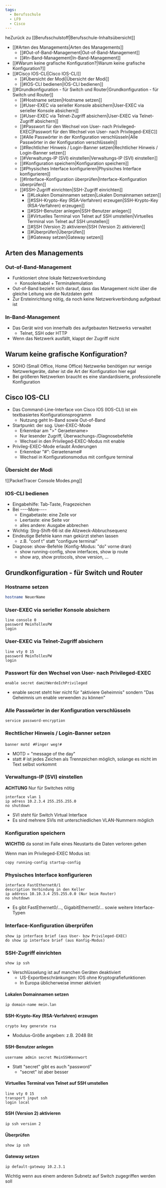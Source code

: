 ```yaml
---
tags:
  - Berufsschule
  - LF9
  - Cisco
---
```

heZurück zu [[Berufsschulstoff|Berufsschule-Inhaltsübersicht]]

- [[#Arten des Managements|Arten des Managements]]
	- [[#Out-of-Band-Management|Out-of-Band-Management]]
	- [[#In-Band-Management|In-Band-Management]]
- [[#Warum keine grafische Konfiguration?|Warum keine grafische Konfiguration?]]
- [[#Cisco IOS-CLI|Cisco IOS-CLI]]
	- [[#Übersicht der Modi|Übersicht der Modi]]
	- [[#IOS-CLI bedienen|IOS-CLI bedienen]]
- [[#Grundkonfiguration - für Switch und Router|Grundkonfiguration - für Switch und Router]]
	- [[#Hostname setzen|Hostname setzen]]
	- [[#User-EXEC via serieller Konsole absichern|User-EXEC via serieller Konsole absichern]]
	- [[#User-EXEC via Telnet-Zugriff absichern|User-EXEC via Telnet-Zugriff absichern]]
	- [[#Passwort für den Wechsel von User- nach Privileged-EXEC|Passwort für den Wechsel von User- nach Privileged-EXEC]]
	- [[#Alle Passwörter in der Konfiguration verschlüsseln|Alle Passwörter in der Konfiguration verschlüsseln]]
	- [[#Rechtlicher Hinweis / Login-Banner setzen|Rechtlicher Hinweis / Login-Banner setzen]]
	- [[#Verwaltungs-IP (SVI) einstellen|Verwaltungs-IP (SVI) einstellen]]
	- [[#Konfiguration speichern|Konfiguration speichern]]
	- [[#Physisches Interface konfigurieren|Physisches Interface konfigurieren]]
	- [[#Interface-Konfiguration überprüfen|Interface-Konfiguration überprüfen]]
	- [[#SSH-Zugriff einrichten|SSH-Zugriff einrichten]]
		- [[#Lokalen Domainnamen setzen|Lokalen Domainnamen setzen]]
		- [[#SSH-Krypto-Key (RSA-Verfahren) erzeugen|SSH-Krypto-Key (RSA-Verfahren) erzeugen]]
		- [[#SSH-Benutzer anlegen|SSH-Benutzer anlegen]]
		- [[#Virtuelles Terminal von Telnet auf SSH umstellen|Virtuelles Terminal von Telnet auf SSH umstellen]]
		- [[#SSH (Version 2) aktivieren|SSH (Version 2) aktivieren]]
		- [[#Überprüfen|Überprüfen]]
		- [[#Gateway setzen|Gateway setzen]]

## Arten des Managements

### Out-of-Band-Management

- Funktioniert ohne lokale Netzwerkverbindung
	- Konsolenkabel + Terminalemulation
- Out-of-Band bezieht sich darauf, dass das Management nicht über die gleiche Leitung wie die Nutzdaten geht
- Zur Ersteinrichtung nötig, da noch keine Netzwerkverbindung aufgebaut ist

### In-Band-Management

- Das Gerät wird von innerhalb des aufgebauten Netzwerks verwaltet
	- Telnet, SSH oder HTTP
- Wenn das Netzwerk ausfällt, klappt der Zugriff nicht

## Warum keine grafische Konfiguration?

- SOHO (Small Office, Home Office) Netzwerke benötigen nur wenige Netzwerkgeräte, daher ist die Art der Konfiguration hier egal
- Bei größeren Netzwerken braucht es eine standardisierte, professionelle Konfiguration

## Cisco IOS-CLI

- Das Command-Line-Interface von Cisco IOS (IOS-CLI) ist ein textbasiertes Konfigurationsprogramm
	- Nutzung geht In-Band sowie Out-of-Band
- Startpunkt: der sog. User-EXEC-Mode
	- Erkennbar am ">" Geraetename>
	- Nur lesender Zugriff, Überwachungs-/Diagnosebefehle
	- Wechsel in den Privileged-EXEC-Modus mit enable
- Privileg-EXEC-Mode erlaubt Änderungen
	- Erkennbar "#": Geraetename#
	- Wechsel in Konfigurationsmodus mit configure terminal

### Übersicht der Modi

![[PacketTracer Console Modes.png]]

### IOS-CLI bedienen

- Eingabehilfe: Tab-Taste, Fragezeichen
- Bei ----More---- 
	- Eingabetaste: eine Zeile vor
	- Leertaste: eine Seite vor
	- alles andere: Ausgabe abbrechen
- Wichtig: Strg-Shift-66 ist die Allzweck-Abbruchsequenz
- Eindeutige Befehle kann man gekürzt stehen lassen
	- z.B. "conf t" statt "configure terminal"
- Diagnose: show-Befehle (Konfig-Modus: "do" vorne dran)
	- show running-config, show interfaces, show ip route
	- show arp, show protocols, show version, ...

## Grundkonfiguration - für Switch und Router

### Hostname setzen

```bash
hostname NeuerName
```

### User-EXEC via serieller Konsole absichern

```IOS-CLI
line console 0
password MeinTollesPW
login
```

### User-EXEC via Telnet-Zugriff absichern

```IOS-CLI
line vty 0 15
password MeinTollesPW
login
```

### Passwort für den Wechsel von User- nach Privileged-EXEC

```IOS-CLI
enable secret damitWerdeIchPrivileged
```

- enable secret steht hier nicht für "aktiviere Geheimnis" sondern "Das Geheimnis um enable verwenden zu können"
### Alle Passwörter in der Konfiguration verschlüsseln

```IOS-CLI
service password-encryption
```

### Rechtlicher Hinweis / Login-Banner setzen

```IOS-CLI
banner motdㅤ#Finger weg!#
```

- MOTD  = "message of the day"
- statt # ist jedes Zeichen als Trennzeichen möglich, solange es nicht im Text selbst vorkommt

### Verwaltungs-IP (SVI) einstellen
**ACHTUNG** Nur für Switches nötig

```IOS-CLI
interface vlan 1
ip adress 10.2.3.4 255.255.255.0
no shutdown
```

- SVI steht für Switch Virtual Interface
- Es sind mehrere SVIs mit unterschiedlichen VLAN-Nummern möglich

### Konfiguration speichern
**WICHTIG** da sonst im Falle eines Neustarts die Daten verloren gehen

Wenn man im Privileged-EXEC Modus ist:
```IOS-CLI
copy running-config startup-config
```

### Physisches Interface konfigurieren

```IOS-CLI
interface FastEthernet0/1
description Verbindung in den Keller
ip address 10.10.3.4 255.255.0.0 (Nur beim Router)
no shutdown
```

- Es gibt FastEthernet0/..., GigabitEthernet0/... sowie weitere Interface-Typen

### Interface-Konfiguration überprüfen

```IOS-CLI
show ip interface brief (aus User- bzw Privileged-EXEC)
do show ip interface brief (aus Konfig-Modus)
```

### SSH-Zugriff einrichten

```IOS-CLI
show ip ssh
```

- Verschlüsselung ist auf manchen Geräten deaktiviert 
	- US-Exportbeschränkungen: IOS ohne Kryptografiefunktionen
	- In Europa üblicherweise immer aktiviert

#### Lokalen Domainnamen setzen

```IOS-CLI
ip domain-name mein.lan
```
#### SSH-Krypto-Key (RSA-Verfahren) erzeugen
```IOS-CLI
crypto key generate rsa
```

- Modulus-Größe angeben: z.B. 2048 Bit
#### SSH-Benutzer anlegen

```IOS-CLI
username admin secret MeinSSHKennwort
```

- Statt "secret" gibt es auch "password"
	- "secret" ist aber besser

#### Virtuelles Terminal von Telnet auf SSH umstellen

```IOS-CLI
line vty 0 15
transport input ssh
login local
```

#### SSH (Version 2) aktivieren

```IOS-CLI
ip ssh version 2
```

#### Überprüfen

```IOS-CLI
show ip ssh
```

#### Gateway setzen

```IOS-CLI
ip default-gateway 10.2.3.1
```

Wichtig wenn aus einem anderen Subnetz auf Switch zugegriffen werden soll